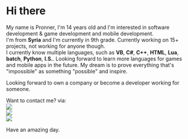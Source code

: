 # Hi there

My name is Pronner, I'm 14 years old and I'm interested in software development & game development and mobile development.\
I'm from **Syria** and I'm currently in 9th grade. Currently working on 15+ projects, not working for anyone though.\
I currently know multiple languages, such as **VB**, **C#**, **C++**, **HTML**, **Lua**, **batch**, **Python**, **I.S.**. Looking forward to learn more languages for games and mobile apps in the future. My dream is to prove everything that's "impossible" as something "possible" and inspire.

Looking forward to own a company or become a developer working for someone.

Want to contact me? via:\
<a href="www.discord.com/app" alt="Discord"><img src="https://img.shields.io/badge/Discord-Pronner%236197-blueviolet"></a>\
<a href="www.instagram.com/notpronner" alt="Instagram"><img src="https://img.shields.io/badge/Instagram-%40notpronner-ff69b4"></a>\
<a href="www.twitter.com/notpronner" alt="Twitter"><img src="https://img.shields.io/badge/Twitter-%40notpronner-blue"></a>

Have an amazing day.
